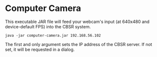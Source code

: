 # Computer Camera
This executable JAR file will feed your webcam's input (at 640x480 and device-default FPS) into the CBSR system.

```
java -jar computer-camera.jar 192.168.56.102
```

The first and only argument sets the IP address of the CBSR server. If not set, it will be requested in a dialog.